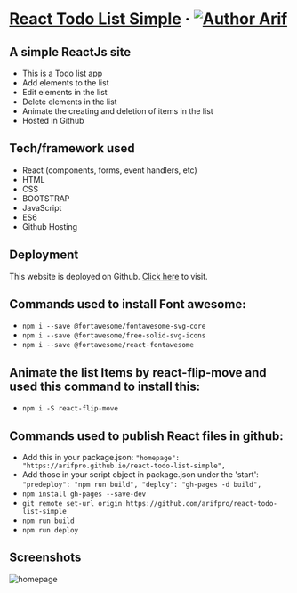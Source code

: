 # [React Todo List Simple](https://arifpro.github.io/react-todo-list-simple) &middot;  [![Author Arif](https://img.shields.io/badge/Author-Arif-%3C%3E)](https://www.facebook.com/ProArif0)


## A simple ReactJs site 
- This is a Todo list app
- Add elements to the list
- Edit elements in the list
- Delete elements in the list
- Animate the creating and deletion of items in the list
- Hosted in Github


## Tech/framework used
- React (components, forms, event handlers, etc)
- HTML
- CSS
- BOOTSTRAP
- JavaScript
- ES6
- Github Hosting


## Deployment
This website is deployed on Github. [Click here](https://arifpro.github.io/react-todo-list-simple) to visit.


## Commands used to install Font awesome:
- `npm i --save @fortawesome/fontawesome-svg-core`
- `npm i --save @fortawesome/free-solid-svg-icons`
- `npm i --save @fortawesome/react-fontawesome`

## Animate the list Items by react-flip-move and used this command to install this:
- `npm i -S react-flip-move`


## Commands used to publish React files in github:
- Add this in your package.json: `"homepage": "https://arifpro.github.io/react-todo-list-simple",`
- Add those in your script object in package.json under the 'start': `"predeploy": "npm run build", "deploy": "gh-pages -d build",`
- `npm install gh-pages --save-dev`
- `git remote set-url origin https://github.com/arifpro/react-todo-list-simple`
- `npm run build`
- `npm run deploy`


## Screenshots
![homepage](https://i.ibb.co/4TcVhyK/todo-list-simple.png)
